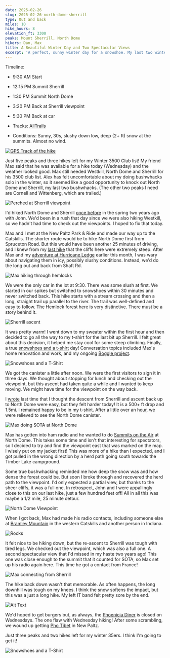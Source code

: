 ```yaml
---
date: 2025-02-26
slug: 2025-02-26-north-dome-sherrill
type: Out and back
miles: 10
hike_hours: 8
elevation_ft: 3300
peaks: Mount Sherrill, North Dome
hikers: Dan, Max
title: A Beautiful Winter Day and Two Spectacular Views
excerpt: 'A perfect, sunny winter day for a snowshoe. My last two winter bushwhacks, and two spectacular viewpoints that I missed last time.'
---
```


Timeline:

- 9:30 AM Start
- 12:15 PM Summit Sherrill
- 1:30 PM Summit North Dome
- 3:20 PM Back at Sherrill viewpoint
- 5:30 PM Back at car

- Tracks: [AllTrails]
- Conditions: Sunny, 30s, slushy down low, deep (2+ ft) snow at the summits. Almost no wind.

[![GPS Track of the hike]({{site.baseurl}}/assets/2025-02-26-north-dome-sherrill/track.png)]({{site.baseurl}}/map/?hike=2025-02-26-north-dome-sherrill)

Just five peaks and three hikes left for my Winter 3500 Club list! My friend Max said that he was available for a hike today (Wednesday) and the weather looked good. Max still needed Westkill, North Dome and Sherrill for his 3500 club list. Alex has felt uncomfortable about my doing bushwhacks solo in the winter, so it seemed like a good opportunity to knock out North Dome and Sherrill, my last two bushwhacks. (The other two peaks I need are Cornell and Wittenberg, which are trailed.)

![Perched at Sherrill viewpoint]({{site.baseurl}}/assets/2025-02-26-north-dome-sherrill/IMG_0462-sherrill-zoom.jpeg)

I'd hiked North Dome and Sherrill [once before] in the spring two years ago with John. We'd been in a rush that day since we were also hiking Westkill, so we hadn't had time to check out the viewpoints. I hoped to fix that today.

Max and I met at the New Paltz Park & Ride and made our way up to the Catskills. The  shorter route would be to hike North Dome first from Spruceton Road. But this would have been another 25 minutes of driving, and I knew from my [last hike] that the cliffs here were extremely steep. After Max and my [adventure at Hurricane Ledge] earlier this month, I was wary about navigating them in icy, possibly slushy conditions. Instead, we'd do the long out and back from Shaft Rd.

![Max hiking through hemlocks]({{site.baseurl}}/assets/2025-02-26-north-dome-sherrill/IMG_8786-hemlocks.jpeg)

We were the only car in the lot at 9:30. There was some slush at first. We started in our spikes but switched to snowshoes within 30 minutes and never switched back. This hike starts with a stream crossing and then a long, straight trail up parallel to the river. The trail was well-defined and easy to follow. The Hemlock forest here is very distinctive. There must be a story behind it.

![Sherrill ascent]({{site.baseurl}}/assets/2025-02-26-north-dome-sherrill/IMG_8753-max-snowshoe.jpeg)

It was pretty warm! I went down to my sweater within the first hour and then decided to go all the way to my t-shirt for the last bit up Sherrill. I felt great about this decision, it helped me stay cool for some steep climbing. Finally, a true [snowshoes and a t-shirt] day! Conversation topics included Max's home renovation and work, and my ongoing [Boggle project].

![Snowshoes and a T-Shirt]({{site.baseurl}}/assets/2025-02-26-north-dome-sherrill/IMG_0452-snowshoe-tshirt-canister.jpeg)

We got the canister a little after noon. We were the first visitors to sign it in three days. We thought about stopping for lunch and checking out the viewpoint, but this ascent had taken quite a while and I wanted to keep moving. We might have time for the viewpoint on the way back.

I [wrote] last time that I thought the descent from Sherrill and ascent back up to North Dome were easy, but they felt harder today! It is a 500+ ft drop and 1.5mi. I remained happy to be in my t-shirt. After a little over an hour, we were relieved to see the North Dome canister.

![Max doing SOTA at North Dome]({{site.baseurl}}/assets/2025-02-26-north-dome-sherrill/IMG_8773-sota.jpeg)

Max has gotten into ham radio and he wanted to do [Summits on the Air] at North Dome. This takes some time and isn't that interesting for spectators, so I decided to try and find the viewpoint east that was marked on the map. I wisely put on my jacket first! This was more of a hike than I expected, and I got pulled in the wrong direction by a herd path going south towards the Timber Lake campground.

Some true bushwhacking reminded me how deep the snow was and how dense the forest could be. But soon I broke through and recovered the herd path to the viewpoint. I'd only expected a partial view, but thanks to the sheer cliffs, it was a full one. In retrospect, John and I were appallingly close to this on our last hike, just a few hundred feet off! All in all this was maybe a 1/2 mile, 25 minute detour.

![North Dome Viewpoint]({{site.baseurl}}/assets/2025-02-26-north-dome-sherrill/IMG_8763-nd-view.jpeg)

When I got back, Max had made his radio contacts, including someone else at [Bramley Mountain] in the western Catskills and another person in Indiana.

![Rocks]({{site.baseurl}}/assets/2025-02-26-north-dome-sherrill/IMG_8775-max-rocks.jpeg)

It felt nice to be hiking down, but the re-ascent to Sherrill was tough with tired legs. We checked out the viewpoint, which was also a full one. A second spectacular view that I'd missed in my haste two years ago! This one was close enough to the summit that it counted for SOTA, so Max set up his radio again here. This time he got a contact from France!

![Max connecting from Sherrill]({{site.baseurl}}/assets/2025-02-26-north-dome-sherrill/IMG_8785-sota-sherrill.jpeg)

The hike back down wasn't that memorable. As often happens, the long downhill was tough on my knees. I think the snow softens the impact, but this was a just a long hike. My left IT band felt pretty sore by the end.

![Alt Text]({{site.baseurl}}/assets/2025-02-26-north-dome-sherrill/IMG_0464-snowshoe-down.jpeg)

We'd hoped to get burgers but, as always, the [Phoenicia Diner] is closed on Wednesdays. The one flaw with Wednesday hiking! After some scrambling, we wound up getting [Pho Tibet] in New Paltz.

Just three peaks and two hikes left for my winter 35ers. I think I'm going to get it!

![Snowshoes and a T-Shirt]({{site.baseurl}}/assets/2025-02-26-north-dome-sherrill/IMG_0459-sherrill-tshirt.jpeg)

[AllTrails]: https://www.alltrails.com/explore/recording/afternoon-hike-1558417-708

[once before]: https://www.danvk.org/catskills/2023/04/15/2023-04-15-spruceton.html
[last hike]: https://www.danvk.org/catskills/2023/04/15/2023-04-15-spruceton.html#:~:text=It%20was%2C%20in%20fact%2C%20very%20steep!
[adventure at Hurricane Ledge]: https://www.danvk.org/catskills/2025/02/01/2025-02-01-roundtop-kaaterskill.html#:~:text=steepest%20I%E2%80%99ve%20ever%20seen
[snowshoes and a t-shirt]: https://www.danvk.org/catskills/2023/04/04/2023-04-04-rusk.html#:~:text=had%20been%20a%20%E2%80%9C-,snowshoes%20and%20a%20t%2Dshirt,-%E2%80%9D%20kind%20of%20day
[Boggle project]: https://www.danvk.org/2025/02/21/orderly-boggle.html
[wrote]: https://www.danvk.org/catskills/2023/04/15/2023-04-15-spruceton.html#:~:text=The%20hike%20across%20to%20North%20Dome%20was%20short%20and%20not%20too%20steep
[Summits on the Air]: https://www.sota.org.uk/
[Bramley Mountain]: https://en.wikipedia.org/wiki/Bramley_Mountain
[Phoenicia Diner]: https://www.phoeniciadiner.com/
[Pho Tibet]: https://www.photibetus.com/
